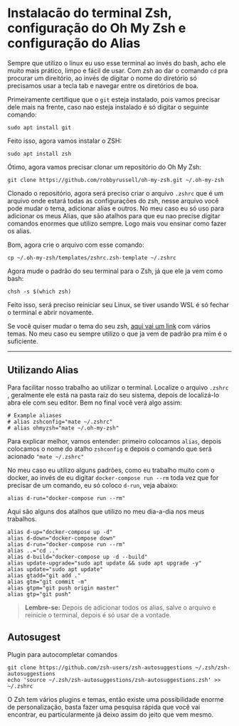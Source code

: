 # **Instalacão do terminal Zsh, configuração do Oh My Zsh e configuração do Alias**

Sempre que utilizo o linux eu uso esse terminal ao invés do bash, acho ele muito mais prático, limpo e fácil de usar. Com zsh ao dar o comando ``cd`` pra procurar um direitório, ao invés de digitar o nome do diretório só precisamos usar a tecla tab e navegar entre os diretórios de boa.

Primeiramente certifique que o ``git`` esteja instalado, pois vamos precisar dele mais na frente, caso nao esteja instalado é só digitar o seguinte comando:

````
sudo apt install git
````

Feito isso, agora vamos instalar o ZSH:

````
sudo apt install zsh
````
Ótimo, agora vamos precisar clonar um repositório do Oh My Zsh:

```
git clone https://github.com/robbyrussell/oh-my-zsh.git ~/.oh-my-zsh
```
Clonado o repositório, agora será preciso criar o arquivo ``.zshrc`` que é um arquivo onde estará todas as configurações do zsh, nesse arquivo você pode mudar o tema, adicionar alias e outros. No meu caso eu só uso para adicionar os meus Alias, que são atalhos para que eu nao precise digitar comandos enormes que utilizo sempre. Logo mais vou ensinar como fazer os alias. 

Bom, agora crie o arquivo com esse comando:

````
cp ~/.oh-my-zsh/templates/zshrc.zsh-template ~/.zshrc
````

Agora mude o padrão do seu terminal para o Zsh, já que ele ja vem como bash:

```
chsh -s $(which zsh)
```
Feito isso, será preciso reiniciar seu Linux, se tiver usando WSL é só fechar o terminal e abrir novamente.

Se você quiser mudar o tema do seu zsh, [aqui vai um link](https://github.com/ohmyzsh/ohmyzsh/wiki/themes) com vários temas. No meu caso eu sempre utilizo o que ja vem de padrão pra mim é o suficiente.

---
## **Utilizando Alias**


Para facilitar nosso trabalho ao utilizar o terminal. Localize o arquivo ``.zshrc`` , geralmente ele está na pasta raiz do seu sistema, depois de localizá-lo abra ele com seu editor. Bem no final você verá algo assim:
````
# Example aliases
# alias zshconfig="mate ~/.zshrc"
# alias ohmyzsh="mate ~/.oh-my-zsh"
````

Para explicar melhor, vamos entender: 
primeiro colocamos ``alias``, depois colocamos o nome do atalho ``zshconfig`` e depois o comando que será acionado ``"mate ~/.zshrc"``

No meu caso eu utilizo alguns padrões, como eu trabalho muito com o docker, ao invés de eu digitar ``docker-compose run --rm`` toda vez que for precisar de um comando, eu só coloco ``d-run``, veja abaixo:

````
alias d-run="docker-compose run --rm"
````
Aqui são alguns dos atalhos que utilizo no meu dia-a-dia nos meus trabalhos. 

```
alias d-up="docker-compose up -d"
alias d-down="docker-compose down"
alias d-run="docker-compose run --rm"
alias ..="cd .."
alias d-build="docker-compose up -d --build"
alias update-upgrade="sudo apt update && sudo apt upgrade -y"
alias update="sudo apt update"
alias gtadd="git add ."
alias gtm="git commit -m"
alias gtpm="git push origin master"
alias gtp="git push"
```

>**Lembre-se:** Depois de adicionar todos os alias, salve o arquivo e reinicie o terminal, depois é só usar de a vontade.

## Autosugest
Plugin para autocompletar comandos
```
git clone https://github.com/zsh-users/zsh-autosuggestions ~/.zsh/zsh-autosuggestions
echo 'source ~/.zsh/zsh-autosuggestions/zsh-autosuggestions.zsh' >> ~/.zshrc
```
O Zsh tem vários plugins e temas, então existe uma possibilidade enorme de personalização, basta fazer uma pesquisa rápida que você vai encontrar, eu particularmente já deixo assim do jeito que vem mesmo.